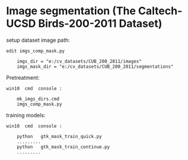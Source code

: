 # Image segmentation (The Caltech-UCSD Birds-200-2011 Dataset) 


setup dataset image path:

    edit imgs_comp_mask.py

        imgs_dir = "e:/cv_datasets/CUB_200_2011/images"
        imgs_mask_dir = "e:/cv_datasets/CUB_200_2011/segmentations"


Pretreatment:

    win10  cmd  console :
        
        mk_imgs_dirs.cmd
        imgs_comp_mask.py


training models:

    win10  cmd  console :

        python   gtk_mask_train_quick.py
        .........
        python   gtk_mask_train_continue.py
        .........


